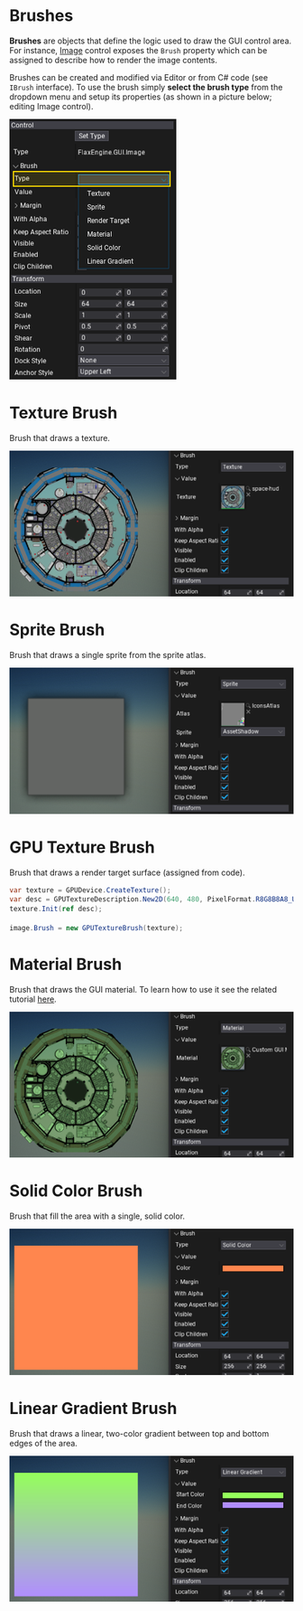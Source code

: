 # Brushes

**Brushes** are objects that define the logic used to draw the GUI control area. For instance, [Image](../controls/image.md) control exposes the `Brush` property which can be assigned to describe how to render the image contents.

Brushes can be created and modified via Editor or from C# code (see `IBrush` interface).
To use the brush simply **select the brush type** from the dropdown menu and setup its properties (as shown in a picture below; editing Image control).

![Edit Brush](media/brush-set-type.png)

# Texture Brush

Brush that draws a texture.

![Texture Brush](media/brush-texture.png)

# Sprite Brush

Brush that draws a single sprite from the sprite atlas.

![Sprite Brush](media/brush-sprite.png)

# GPU Texture Brush

Brush that draws a render target surface (assigned from code).

```cs
var texture = GPUDevice.CreateTexture();
var desc = GPUTextureDescription.New2D(640, 480, PixelFormat.R8G8B8A8_UNorm);
texture.Init(ref desc);

image.Brush = new GPUTextureBrush(texture);
```

# Material Brush

Brush that draws the GUI material. To learn how to use it see the related tutorial [here](../tutorials/create-gui-material.md).

![Material Brush](media/brush-material.png)

# Solid Color Brush

Brush that fill the area with a single, solid color.

![Solid Color Brush](media/brush-solid-color.png)

# Linear Gradient Brush

Brush that draws a linear, two-color gradient between top and bottom edges of the area.

![Linear Gradient Brush](media/brush-linear-gradient.png)
